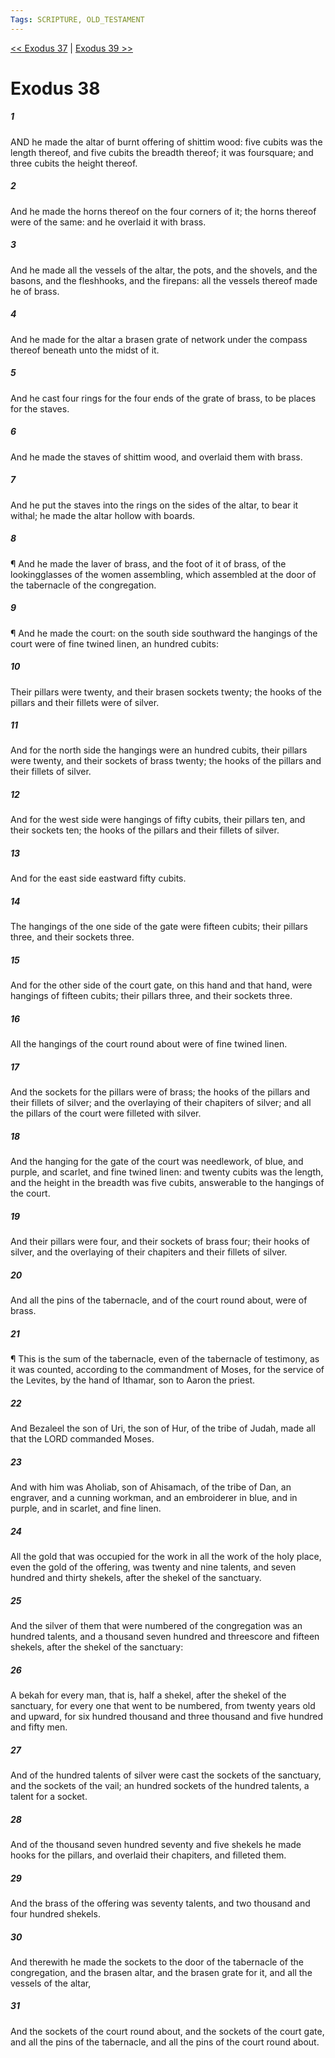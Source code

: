```yaml
---
Tags: SCRIPTURE, OLD_TESTAMENT
---
```


[<< Exodus 37](OLD_TESTAMENT/02_Exodus/Exodus_37.md) | [Exodus 39 >>](OLD_TESTAMENT/02_Exodus/Exodus_39.md)

# Exodus 38

##### 1

AND he made the altar of burnt offering of shittim wood: five cubits was the length thereof, and five cubits the breadth thereof; it was foursquare; and three cubits the height thereof.

##### 2

And he made the horns thereof on the four corners of it; the horns thereof were of the same: and he overlaid it with brass.

##### 3

And he made all the vessels of the altar, the pots, and the shovels, and the basons, and the fleshhooks, and the firepans: all the vessels thereof made he of brass.

##### 4

And he made for the altar a brasen grate of network under the compass thereof beneath unto the midst of it.

##### 5

And he cast four rings for the four ends of the grate of brass, to be places for the staves.

##### 6

And he made the staves of shittim wood, and overlaid them with brass.

##### 7

And he put the staves into the rings on the sides of the altar, to bear it withal; he made the altar hollow with boards.

##### 8

¶ And he made the laver of brass, and the foot of it of brass, of the lookingglasses of the women assembling, which assembled at the door of the tabernacle of the congregation.

##### 9

¶ And he made the court: on the south side southward the hangings of the court were of fine twined linen, an hundred cubits:

##### 10

Their pillars were twenty, and their brasen sockets twenty; the hooks of the pillars and their fillets were of silver.

##### 11

And for the north side the hangings were an hundred cubits, their pillars were twenty, and their sockets of brass twenty; the hooks of the pillars and their fillets of silver.

##### 12

And for the west side were hangings of fifty cubits, their pillars ten, and their sockets ten; the hooks of the pillars and their fillets of silver.

##### 13

And for the east side eastward fifty cubits.

##### 14

The hangings of the one side of the gate were fifteen cubits; their pillars three, and their sockets three.

##### 15

And for the other side of the court gate, on this hand and that hand, were hangings of fifteen cubits; their pillars three, and their sockets three.

##### 16

All the hangings of the court round about were of fine twined linen.

##### 17

And the sockets for the pillars were of brass; the hooks of the pillars and their fillets of silver; and the overlaying of their chapiters of silver; and all the pillars of the court were filleted with silver.

##### 18

And the hanging for the gate of the court was needlework, of blue, and purple, and scarlet, and fine twined linen: and twenty cubits was the length, and the height in the breadth was five cubits, answerable to the hangings of the court.

##### 19

And their pillars were four, and their sockets of brass four; their hooks of silver, and the overlaying of their chapiters and their fillets of silver.

##### 20

And all the pins of the tabernacle, and of the court round about, were of brass.

##### 21

¶ This is the sum of the tabernacle, even of the tabernacle of testimony, as it was counted, according to the commandment of Moses, for the service of the Levites, by the hand of Ithamar, son to Aaron the priest.

##### 22

And Bezaleel the son of Uri, the son of Hur, of the tribe of Judah, made all that the LORD commanded Moses.

##### 23

And with him was Aholiab, son of Ahisamach, of the tribe of Dan, an engraver, and a cunning workman, and an embroiderer in blue, and in purple, and in scarlet, and fine linen.

##### 24

All the gold that was occupied for the work in all the work of the holy place, even the gold of the offering, was twenty and nine talents, and seven hundred and thirty shekels, after the shekel of the sanctuary.

##### 25

And the silver of them that were numbered of the congregation was an hundred talents, and a thousand seven hundred and threescore and fifteen shekels, after the shekel of the sanctuary:

##### 26

A bekah for every man, that is, half a shekel, after the shekel of the sanctuary, for every one that went to be numbered, from twenty years old and upward, for six hundred thousand and three thousand and five hundred and fifty men.

##### 27

And of the hundred talents of silver were cast the sockets of the sanctuary, and the sockets of the vail; an hundred sockets of the hundred talents, a talent for a socket.

##### 28

And of the thousand seven hundred seventy and five shekels he made hooks for the pillars, and overlaid their chapiters, and filleted them.

##### 29

And the brass of the offering was seventy talents, and two thousand and four hundred shekels.

##### 30

And therewith he made the sockets to the door of the tabernacle of the congregation, and the brasen altar, and the brasen grate for it, and all the vessels of the altar,

##### 31

And the sockets of the court round about, and the sockets of the court gate, and all the pins of the tabernacle, and all the pins of the court round about.
